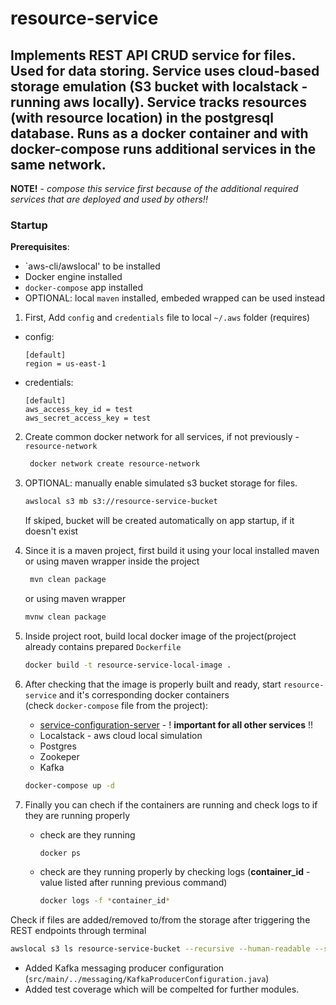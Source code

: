 # resource-service

## Implements REST API CRUD service for files. Used for data storing. Service uses  cloud-based storage emulation (S3 bucket with localstack - running aws locally). Service tracks resources (with resource location) in the postgresql database. Runs as a docker container and with docker-compose runs additional services in the same network.

**NOTE!** - *compose this service first because of the additional required services that are deployed and used by others!!*

### Startup

 **Prerequisites**:
 
  - `aws-cli/awslocal' to be installed
  - Docker engine installed
  - `docker-compose` app installed
  - OPTIONAL: local `maven` installed, embeded wrapped can be used instead
   
1. First, Add `config` and `credentials` file to local `~/.aws` folder (requires)
 
  - config:
    ```properties
    [default]
    region = us-east-1
    ```
  - credentials:
    ```properties
    [default]
    aws_access_key_id = test
    aws_secret_access_key = test
    ```

2. Create common docker network for all services, if not previously  -`resource-network`
    ```bash
     docker network create resource-network
    ```
    
3. OPTIONAL: manually enable simulated s3 bucket storage for files.
    ```bash
    awslocal s3 mb s3://resource-service-bucket
    ```
    If skiped, bucket will be created automatically on app startup, if it doesn't exist
    
4. Since it is a maven project, first build it using your local installed maven or using maven wrapper inside the project
   ```bash
    mvn clean package
   ```
    or using maven wrapper
    ```bash
    mvnw clean package
    ```
  
5. Inside project root, build local docker image of the project(project already contains prepared `Dockerfile`
   ```bash
   docker build -t resource-service-local-image .
   ```
     
6. After checking that the image is properly built and ready, start `resource-service` and it's corresponding docker containers <br>
   (check `docker-compose` file from the project):
   - [service-configuration-server](https://github.com/Branjash/services-configuration-server) - ! **important for all other services** !!
   - Localstack - aws cloud local simulation
   - Postgres 
   - Zookeper
   - Kafka
   ```bash
   docker-compose up -d
   ```
    
  4. Finally you can chech if the containers are running and check logs to if they are running properly
     - check are they running
       ```bash
       docker ps
       ```
     - check are they running properly by checking logs (**container_id** - value listed after running previous command)
       ```bash
       docker logs -f *container_id* 

Check if files are added/removed to/from the storage after triggering the REST endpoints through terminal
```bash
awslocal s3 ls resource-service-bucket --recursive --human-readable --summarize
```
- Added Kafka messaging producer configuration (`src/main/../messaging/KafkaProducerConfiguration.java`) 
- Added test coverage which will be compelted for further modules.
